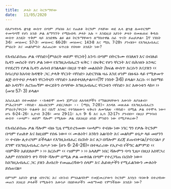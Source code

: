 ```yaml
---
title:  ቃላት እና ትርጉማቸው
date:   11/05/2020
---
```


`በእያንዳንዱ ቋንቋ ውስጥ በጣም ያካበቱ እና የጠለቀ ትርጉም ያላቸው ወደ ሌላ ቋንቋ ለመተርጎም ተመጣጣኝ የሆነ አንድ ቃል ለማግኘት የሚከብዱ ቃላት አሉ ። እንደዚህ አይነት ቃላት በመጽሐፍ ቅዱስ ውስጥ እንዴት ጥቅም ላይ እንደዋሉ ልዩ ልዩ ትርጉማቸውን ለማስተዋል ሰፊ ጥናት ይጠይቃል። 1ኛ ነገስት 3፡6፣ መዝሙር 57፡3፣ መዝሙር 66፡20፣ መዝሙር 143፡8 እና ሚኪ 7፡20ን ያንብቡ። የእግዚአብሔር ምህረት እና መልካምነት ለፈጠረው ፍጥረቱ የበዛው እንዴት ነው?`

የእብራይስጡ ቃል ‹ቸስድ›(ምህረት ወይም ቸርነት) አንዱ በጣም በትርጉሙ የበለጸገ እና በብሉይ ኪዳን መሰረት የሆነ ቃል ነው። የእግዚአብሔርን ፍቅር ፣ በፍቅር የሆነ ቸርነት እና በሕዝቡ አንጻር የተደረገን የቃል ኪዳን ሐሳብ ይገልጻል። በዚህ ጥቂት መልእክት /ክፍል ውስጥ እርሱን እናያለን ‹‹ ከባሪያህ ከአባቴ ከዳዊት ጋር ታላቅ ቸርነት ‹ቸስድ› አድርገሃል ዛሬ እንደ ሆነም በዙፋኑ ላይ የሚቀመጥ ልጅ ሰጥተህ ታላቁን ቸርነትህን ‹ቸስድ› አቆይተህለታል።››(1ኛ ነገስት 3፡6) ይላል። እርሱ ‹‹ ከሰማይ ልኮ አዳነኝ፥ ለረገጡኝም ውርደትን ሰጣቸው እግዚአብሔር ቸርነቱን ‹ቸስድ› እና እውነቱን ላከ። ›› (መዝ 57፡ 3) ይላል። 

`እስራኤልን በተመለከተ ‹‹ከቀድሞ ዘመን ጀምረህ ለአባቶቻችን የማልህላቸውን እውነት ለያዕቆብ፥ ምሕረትንም ‹ቸስድ› ለአብርሃም ታደርጋለህ። ›› (ሚኪ 7፡20)። እንዳለ መጽሐፉ የእግዚአብሔርን ምህረት/ቸርነት ጥልቀት እና በእኛ አንጻር የተገለጸውን ፍቅሩን ለመግለጽ ‹ቸስድ› በሚል ቃል የተሞላ ነው። ዘኁ 6፡24-26፣ ኢዮብ 3፡26፣ መዝ 29፡11፣ ኢሳ 9፡ 6 እና ኢሳ 32፡17ን ያንብቡ። በዚህ ምንባብ ውስጥ ‹ሠላም› ወይም ሻሎም የሚለው ቃል በእነዚህ ዘንድ ምንድን ነው የሚያወራው?`

የእብራይስጡ ቃል ሻሎም ብዙ ጊዜ የሚተረጎመው ‹ሠላም› ተብሎ ነው ነገር ግን የቃሉ ትርጉም በጣም የጠለቀ እና ከዚህም የሰፋ ነው። ‹‹ ሙሉነት፣ እንከን አልባነት እና መልካም ሁኔታ ላይ መሆንን ›› ተብሎ ሊተረጎም ይችላል። የእግዚአብሔር በረከት እና ጸጋ በሻሎም ደረጃ ይጠብቀናል/ያኖረናል። ያ ደግሞ የእግዚአብሔር ስጦታ ነው (ዘኁ 6፡ 24-26)። በተጻራሪው የኢዮብ የችግር ልምምድ ‹‹ ‹በምቾት አይደለሁም › ›› እርሱም ‹‹ ‹ዝምም › ›› አላለም ነበር ሻሎምን ባጣ ጊዜ። በዚህ አስቸጋሪ አለም የሰንበትን ቀን ሻባት ሻሎም በሚል ቃል መቀበል በጣም የተረጋገጠ በረከት ነው። ከእግዚአብሔር ጋር ያለን ሕብረት የመጨረሻውን ሰላም እና ሕይወታችን የሚፈልገውን ሙሉነት ይሰጠናል።

`በምንም አይነት ቋንቋ ብንናገር እና ብናነብ ምንአልባትም የመጀመሪያውን ትርጉም እንኳን ባናውቅ በተረዳነው መጠን እነዚህ ቃላቶች የሚሉትን እውነታ በህይወታችን መለማመድ የምንችለው እንዴት ነው?` 